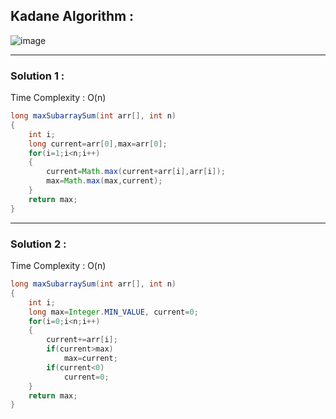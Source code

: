 ## Kadane Algorithm :

![image](https://user-images.githubusercontent.com/23376002/174312078-2afda156-5905-4416-81ff-c45b69641807.png)
  

-----------------------------------------------------------------------------------------------------------------------------------
  
### Solution 1 :

Time Complexity : O(n)


```java
long maxSubarraySum(int arr[], int n)
{
    int i;
    long current=arr[0],max=arr[0];
    for(i=1;i<n;i++)
    {
        current=Math.max(current+arr[i],arr[i]);
        max=Math.max(max,current);
    }
    return max;
}
```

-----------------------------------------------------------------------------------------------------------------------------------
 
 
### Solution 2 :

Time Complexity : O(n)


```java
long maxSubarraySum(int arr[], int n)
{
    int i;
    long max=Integer.MIN_VALUE, current=0;
    for(i=0;i<n;i++)
    {
        current+=arr[i];
        if(current>max)
            max=current;
        if(current<0)
            current=0;
    }
    return max;
}
```



